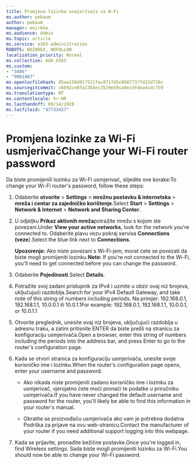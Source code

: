 ```yaml
---
title: Promjena lozinke usmjerivača za W-Fi
ms.author: pebaum
author: pebaum
manager: mnirkhe
ms.audience: Admin
ms.topic: article
ms.service: o365-administration
ROBOTS: NOINDEX, NOFOLLOW
localization_priority: Normal
ms.collection: Adm_O365
ms.custom:
- "3486"
- "9001467"
ms.openlocfilehash: 85aa158d917521fac871fd5c6687737fd22d736c
ms.sourcegitcommit: c6692ce0fa1358ec3529e59ca0ecdfdea4cdc759
ms.translationtype: MT
ms.contentlocale: hr-HR
ms.lasthandoff: 09/14/2020
ms.locfileid: "47733427"
---
```

# <a name="change-your-wi-fi-router-password"></a><span data-ttu-id="fd473-102">Promjena lozinke za Wi-Fi usmjerivač</span><span class="sxs-lookup"><span data-stu-id="fd473-102">Change your Wi-Fi router password</span></span>

<span data-ttu-id="fd473-103">Da biste promijenili lozinku za Wi-Fi usmjerivač, slijedite ove korake:</span><span class="sxs-lookup"><span data-stu-id="fd473-103">To change your Wi-Fi router's password, follow these steps:</span></span>

1. <span data-ttu-id="fd473-104">Odaberite **otvorite**  >  **Settings**  >  **mrežnu postavku & internetska**  >  **mreža i centar za zajedničko korištenje**.</span><span class="sxs-lookup"><span data-stu-id="fd473-104">Select **Start** > **Settings** > **Network & Internet** > **Network and Sharing Center**.</span></span>

2. <span data-ttu-id="fd473-105">U odjeljku **Prikaz aktivnih mreža**potražite mrežu s kojom ste povezani.</span><span class="sxs-lookup"><span data-stu-id="fd473-105">Under **View your active networks**, look for the network you're connected to.</span></span> <span data-ttu-id="fd473-106">Odaberite plavu vezu pokraj servisa **Connections (veze**).</span><span class="sxs-lookup"><span data-stu-id="fd473-106">Select the blue link next to **Connections**.</span></span><br>

   <span data-ttu-id="fd473-107">**Upozorenje:** Ako niste povezani s Wi-Fi-jem, morat ćete se povezati da biste mogli promijeniti lozinku.</span><span class="sxs-lookup"><span data-stu-id="fd473-107">**Note:** If you're not connected to the Wi-Fi, you'll need to get connected before you can change the password.</span></span>

3. <span data-ttu-id="fd473-108">Odaberite **Pojedinosti**.</span><span class="sxs-lookup"><span data-stu-id="fd473-108">Select **Details**.</span></span>

4. <span data-ttu-id="fd473-109">Potražite svoj zadani pristupnik za IPv4 i uzmite u obzir ovaj niz brojeva, uključujući razdoblja.</span><span class="sxs-lookup"><span data-stu-id="fd473-109">Search for your IPv4 Default Gateway, and take note of this string of numbers including periods.</span></span> <span data-ttu-id="fd473-110">Na primjer: 192.168.0.1, 192.168.1.1, 10.0.0.1 ili 10.0.1.1</span><span class="sxs-lookup"><span data-stu-id="fd473-110">For example: 192.168.0.1, 192.168.1.1, 10.0.0.1, or 10.0.1.1</span></span>

5. <span data-ttu-id="fd473-111">Otvorite preglednik, unesite ovaj niz brojeva, uključujući razdoblja u adresnu traku, a zatim pritisnite ENTER da biste prešli na stranicu za konfiguraciju usmjerivača.</span><span class="sxs-lookup"><span data-stu-id="fd473-111">Open a browser, enter this string of numbers including the periods into the address bar, and press Enter to go to the router's configuration page.</span></span>

6. <span data-ttu-id="fd473-112">Kada se otvori stranica za konfiguraciju usmjerivača, unesite svoje korisničko ime i lozinku.</span><span class="sxs-lookup"><span data-stu-id="fd473-112">When the router's configuration page opens, enter your username and password.</span></span><br>
   - <span data-ttu-id="fd473-113">Ako nikada niste promijenili zadano korisničko ime i lozinku za usmjerivač, vjerojatno ćete moći pronaći te podatke u priručniku usmjerivača.</span><span class="sxs-lookup"><span data-stu-id="fd473-113">If you have never changed the default username and password for the router, you'll likely be able to find this information in your router's manual.</span></span>

   - <span data-ttu-id="fd473-114">Obratite se proizvođaču usmjerivača ako vam je potrebna dodatna Podrška za prijave na ovu web-stranicu.</span><span class="sxs-lookup"><span data-stu-id="fd473-114">Contact the manufacturer of your router if you need additional support logging into this webpage.</span></span>

7. <span data-ttu-id="fd473-115">Kada se prijavite, pronađite bežične postavke.</span><span class="sxs-lookup"><span data-stu-id="fd473-115">Once you're logged in, find Wireless settings.</span></span> <span data-ttu-id="fd473-116">Sada biste mogli promijeniti lozinku za Wi-Fi.</span><span class="sxs-lookup"><span data-stu-id="fd473-116">You should now be able to change your Wi-Fi password.</span></span>
